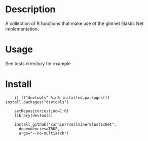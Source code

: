 # Description 

A collection of R functions that make use of the glmnet Elastic Net implementation.

# Usage 

See tests directory for example

# Install 
```
    if (!"devtools" %in% installed.packages()) install.packages("devtools")
    
    setRepositories(ind=1:6)
    library(devtools)

    install_github("cannin/rcellminerElasticNet",
      dependencies=TRUE,
      args="--no-multiarch")
```
